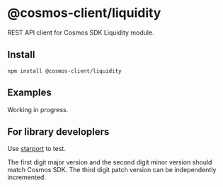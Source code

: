 # @cosmos-client/liquidity

REST API client for Cosmos SDK Liquidity module.

## Install

```shell
npm install @cosmos-client/liquidity
```

## Examples

Working in progress.

## For library developlers

Use [starport](https://github.com/tendermint/starport) to test.

The first digit major version and the second digit minor version should match Cosmos SDK.
The third digit patch version can be independently incremented.
